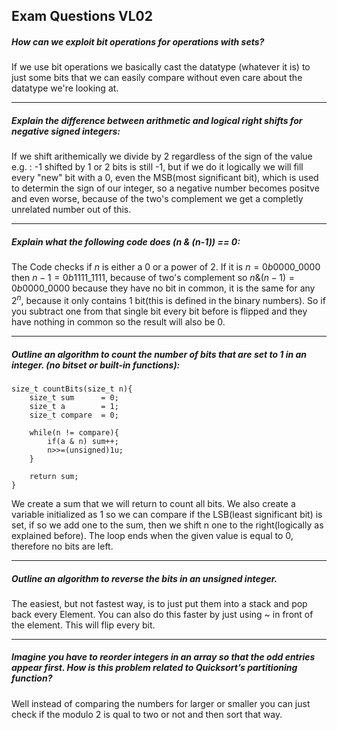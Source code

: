 ## Exam Questions VL02

##### How can we exploit bit operations for operations with sets?

If we use bit operations we basically cast the datatype (whatever it is) to just some bits that we can easily compare without even care about the datatype we're looking at.

---

##### Explain the difference between arithmetic and logical right shifts for negative signed integers:

If we shift arithemically we divide by 2 regardless of the sign of the value e.g. : -1 shifted by 1 or 2 bits is still -1, but if we do it logically we will fill every "new" bit with a 0, even the MSB(most significant bit), which is used to determin the sign of our integer, so a negative number becomes positve and even worse, because of the two's complement we get a completly unrelated number out of this.

---

##### Explain what the following code does (n & (n-1)) == 0:

The Code checks if $n$ is either a 0 or a power of 2.
If it is  $n=0b0000\_0000$ then $n-1=0b1111\_1111$, because of two's complement so $n\&(n-1)=0b0000\_0000$ because they have no bit in common, it is the same for any $2^n$, because it only contains 1 bit(this is defined in the binary numbers). So if you subtract one from that single bit every bit before is flipped and they have nothing in common so the result will also be 0.

---

##### Outline an algorithm to count the number of bits that are set to 1 in an integer. (no bitset or built-in functions):


```
size_t countBits(size_t n){
	size_t sum      = 0;
	size_t a        = 1;
	size_t compare  = 0;
	
	while(n != compare){
	    if(a & n) sum++;
	    n>>=(unsigned)1u;
	}
	
	return sum;
}
```

We create a sum that we will return to count all bits. We also create a variable initialized as 1 so we can compare if the LSB(least significant bit) is set, if so we add one to the sum, then we shift n one to the right(logically as explained before). The loop ends when the given value is equal to 0, therefore no bits are left.

---

##### Outline an algorithm to reverse the bits in an unsigned integer.

The easiest, but not fastest way, is to just put them into a stack and pop back every Element. You can also do this faster by just using ~ in front of the element. This will flip every bit.

---

##### Imagine you have to reorder integers in an array so that the odd entries appear first. How is this problem related to Quicksort’s partitioning function?

Well instead of comparing the numbers for larger or smaller you can just check if the modulo 2 is qual to two or not and then sort that way.

